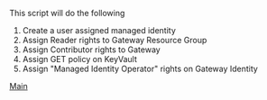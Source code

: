 This script will do the following

1. Create a user assigned managed identity
2. Assign Reader rights to Gateway Resource Group
3. Assign Contributor rights to Gateway
4. Assign GET policy on KeyVault
5. Assign "Managed Identity Operator" rights on Gateway Identity

[Main](https://github.com/sudheeranguluri/AzureARM)